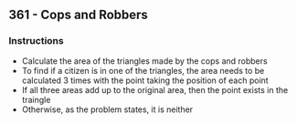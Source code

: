 ## 361 - Cops and Robbers
### Instructions

- Calculate the area of the triangles made by the cops and robbers
- To find if a citizen is in one of the triangles, the area needs to 
be calculated 3 times with the point taking the position of each point
- If all three areas add up to the original area, then the point exists in the traingle
- Otherwise, as the problem states, it is neither

